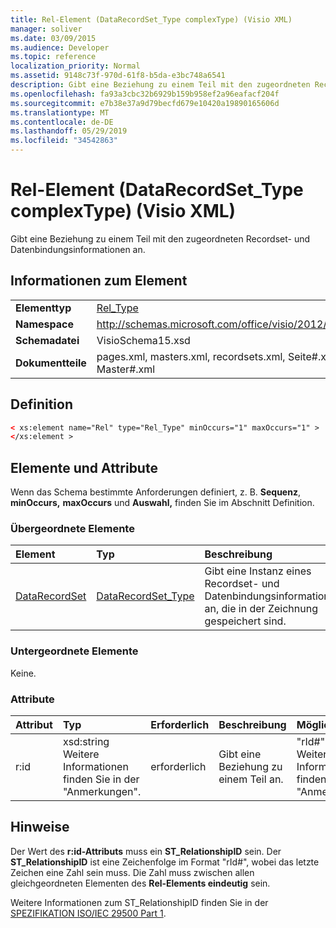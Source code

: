 ```yaml
---
title: Rel-Element (DataRecordSet_Type complexType) (Visio XML)
manager: soliver
ms.date: 03/09/2015
ms.audience: Developer
ms.topic: reference
localization_priority: Normal
ms.assetid: 9148c73f-970d-61f8-b5da-e3bc748a6541
description: Gibt eine Beziehung zu einem Teil mit den zugeordneten Recordset- und Datenbindungsinformationen an.
ms.openlocfilehash: fa93a3cbc32b6929b159b958ef2a96eafacf204f
ms.sourcegitcommit: e7b38e37a9d79becfd679e10420a19890165606d
ms.translationtype: MT
ms.contentlocale: de-DE
ms.lasthandoff: 05/29/2019
ms.locfileid: "34542863"
---
```

# <a name="rel-element-datarecordset_type-complextype-visio-xml"></a>Rel-Element (DataRecordSet_Type complexType) (Visio XML)

Gibt eine Beziehung zu einem Teil mit den zugeordneten Recordset- und Datenbindungsinformationen an.
  
## <a name="element-information"></a>Informationen zum Element

|||
|:-----|:-----|
|**Elementtyp** <br/> |[Rel_Type](rel_type-complextypevisio-xml.md) <br/> |
|**Namespace** <br/> |http://schemas.microsoft.com/office/visio/2012/main  <br/> |
|**Schemadatei** <br/> |VisioSchema15.xsd  <br/> |
|**Dokumentteile** <br/> |pages.xml, masters.xml, recordsets.xml, Seite#.xml, Master#.xml  <br/> |
   
## <a name="definition"></a>Definition

```XML
< xs:element name="Rel" type="Rel_Type" minOccurs="1" maxOccurs="1" >
</xs:element >
```

## <a name="elements-and-attributes"></a>Elemente und Attribute

Wenn das Schema bestimmte Anforderungen definiert, z. B. **Sequenz**, **minOccurs,** **maxOccurs** und **Auswahl,** finden Sie im Abschnitt Definition. 
  
### <a name="parent-elements"></a>Übergeordnete Elemente

|**Element**|**Typ**|**Beschreibung**|
|:-----|:-----|:-----|
|[DataRecordSet](datarecordset-element-datarecordsets_type-complextypevisio-xml.md) <br/> |[DataRecordSet_Type](datarecordset_type-complextypevisio-xml.md) <br/> |Gibt eine Instanz eines Recordset- und Datenbindungsinformationen an, die in der Zeichnung gespeichert sind.  <br/> |
   
### <a name="child-elements"></a>Untergeordnete Elemente

Keine.
  
### <a name="attributes"></a>Attribute

|**Attribut**|**Typ**|**Erforderlich**|**Beschreibung**|**Mögliche Werte**|
|:-----|:-----|:-----|:-----|:-----|
|r:id  <br/> |xsd:string  <br/> Weitere Informationen finden Sie in der "Anmerkungen".  <br/> |erforderlich  <br/> |Gibt eine Beziehung zu einem Teil an.  <br/> |"rId#"  <br/> Weitere Informationen finden Sie in der "Anmerkungen".  <br/> |
   
## <a name="remarks"></a>Hinweise

Der Wert des **r:id-Attributs** muss ein **ST_RelationshipID** sein. Der **ST_RelationshipID** ist eine Zeichenfolge im Format "rId#", wobei das letzte Zeichen eine Zahl sein muss. Die Zahl muss zwischen allen gleichgeordneten Elementen des **Rel-Elements eindeutig** sein. 
  
Weitere Informationen zum ST_RelationshipID finden Sie in der [SPEZIFIKATION ISO/IEC 29500 Part 1](https://www.iso.org/iso/home/store/catalogue_tc/catalogue_detail.md?csnumber=61750).
  

